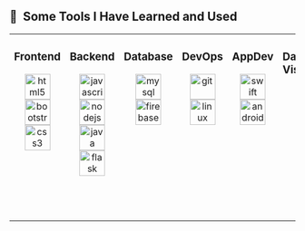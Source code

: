 <h2> 🚀 &nbsp;Some Tools I Have Learned and Used</h2>
<p align="center">

<table>
   <tr>
      <td valign="top" width="35%">
      <h3>Frontend</h3>
      <div align="center">
           <img src="https://cdn.jsdelivr.net/gh/devicons/devicon/icons/html5/html5-original.svg" alt="html5" width="45" height="45"/>
           <img src="https://cdn.jsdelivr.net/gh/devicons/devicon/icons/bootstrap/bootstrap-original.svg" alt="bootstrap" width="45" height="45"/>
           <img src="https://cdn.jsdelivr.net/gh/devicons/devicon/icons/css3/css3-original.svg" alt="css3" width="45" height="45"/> 
      </div>  
      </td>
      <td valign="top" width="35%">
      <h3>Backend</h3>
      <div align="center">
           <img src="https://cdn.jsdelivr.net/gh/devicons/devicon/icons/javascript/javascript-original.svg" alt="javascript" width="45" height="45"/>
           <img src="https://cdn.jsdelivr.net/gh/devicons/devicon/icons/nodejs/nodejs-original.svg" alt="nodejs" width="45" height="45"/>
           <img src="https://cdn.jsdelivr.net/gh/devicons/devicon/icons/java/java-original.svg" alt="java" width="45" height="45"/>
           <img src="https://cdn.jsdelivr.net/gh/devicons/devicon/icons/flask/flask-original-wordmark.svg" alt="flask" width="45" height="45"/>
      </div>
      </td>
      <td valign="top" width="35%">
      <h3>Database</h3>
      <div align="center">
           <img src="https://cdn.jsdelivr.net/gh/devicons/devicon/icons/mysql/mysql-original-wordmark.svg" alt="mysql" width="45" height="45"/>
           <img src="https://cdn.jsdelivr.net/gh/devicons/devicon/icons/firebase/firebase-plain.svg" alt="firebase" width="45" height="45"/>
      </div>
      </td>
      <td valign="top" width="35%">
      <h3>DevOps</h3>
      <div align="center">
           <img src="https://cdn.jsdelivr.net/gh/devicons/devicon/icons/git/git-original.svg" alt="git" width="45" height="45"/>
           <img src="https://cdn.jsdelivr.net/gh/devicons/devicon/icons/linux/linux-original.svg" alt="linux" width="45" height="45"/>
      </div>
      </td>
      <td valign="top" width="35%">
      <h3>AppDev</h3>
      <div align="center">
           <img src="https://cdn.jsdelivr.net/gh/devicons/devicon/icons/swift/swift-original.svg" alt="swift" width="45" height="45"/>
           <img src="https://cdn.jsdelivr.net/gh/devicons/devicon/icons/androidstudio/androidstudio-original.svg" alt="androidstudio" width="45" height="45"/>
      </div>
      </td>
      <td valign="top" width="35%">
      <h3>Data/ML/AI/Computer Vision</h3>
      <div align="center">
           <img src="https://cdn.jsdelivr.net/gh/devicons/devicon/icons/scala/scala-original-wordmark.svg" alt="scala" width="45" height="45"/>
           <img src="https://cdn.jsdelivr.net/gh/devicons/devicon/icons/opencv/opencv-original-wordmark.svg" alt="opencv" width="45" height="45"/>    
      </div>
      </td>
      <td valign="top" width="35%">
      <h3>SysDev/OS</h3>
      <div align="center">    
          <img src="https://cdn.jsdelivr.net/gh/devicons/devicon/icons/c/c-original.svg" alt="c" width="45" height="45"/>
          <img src="https://cdn.jsdelivr.net/gh/devicons/devicon/icons/cplusplus/cplusplus-original.svg" alt="cplusplus" width="45" height="45"/>
      </div>
      </td>
      <td valign="top" width="35%">
      <h3>Editing and Design</h3>
      <div align="center">    
          <img src="https://cdn.jsdelivr.net/gh/devicons/devicon/icons/photoshop/photoshop-plain.svg" alt="photoshop" width="45" height="45"/>
          <img src="https://cdn.jsdelivr.net/gh/devicons/devicon/icons/premierepro/premierepro-original.svg" alt="premierepro" width="45" height="45"/>
          <img src="https://cdn.jsdelivr.net/gh/devicons/devicon/icons/canva/canva-original.svg" alt="canva" width="45" height="45"/>
          
      </div>
      </td>
   </tr>
   
</table>

          
          
          
          
          
          
          
          
          
          
          
          
          
          
          
  
</p>
